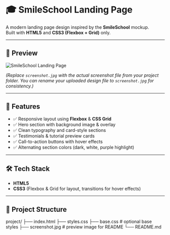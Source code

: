# 🎓 SmileSchool Landing Page

A modern landing page design inspired by the **SmileSchool** mockup.  
Built with **HTML5** and **CSS3 (Flexbox + Grid)** only.  

---

## 📸 Preview

![SmileSchool Landing Page](./screenshot.jpg)

*(Replace `screenshot.jpg` with the actual screenshot file from your project folder. You can rename your uploaded design file to `screenshot.jpg` for consistency.)*

---

## 🚀 Features

- ✅ Responsive layout using **Flexbox** & **CSS Grid**  
- ✅ Hero section with background image & overlay  
- ✅ Clean typography and card-style sections  
- ✅ Testimonials & tutorial preview cards  
- ✅ Call-to-action buttons with hover effects  
- ✅ Alternating section colors (dark, white, purple highlight)  

---

## 🛠️ Tech Stack

- **HTML5**  
- **CSS3** (Flexbox & Grid for layout, transitions for hover effects)  

---

## 📂 Project Structure

project/
├── index.html
├── styles.css
├── base.css # optional base styles
├── screenshot.jpg # preview image for README
└── README.md